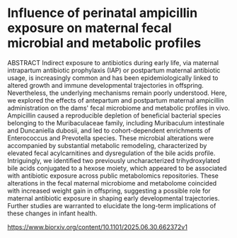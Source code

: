 # Influence of perinatal ampicillin exposure on maternal fecal microbial and metabolic profiles

ABSTRACT
Indirect exposure to antibiotics during early life, via maternal intrapartum antibiotic prophylaxis (IAP) or postpartum maternal antibiotic usage, is increasingly common and has been epidemiologically linked to altered growth and immune developmental trajectories in offspring. Nevertheless, the underlying mechanisms remain poorly understood. Here, we explored the effects of antepartum and postpartum maternal ampicillin administration on the dams' fecal microbiome and metabolic profiles in vivo. Ampicillin caused a reproducible depletion of beneficial bacterial species belonging to the Muribaculaceae family, including Muribaculum intestinale and Duncaniella dubosii, and led to cohort-dependent enrichments of Enterococcus and Prevotella species. These microbial alterations were accompanied by substantial metabolic remodeling, characterized by elevated fecal acylcarnitines and dysregulation of the bile acids profile. Intriguingly, we identified two previously uncharacterized trihydroxylated bile acids conjugated to a hexose moiety, which appeared to be associated with antibiotic exposure across public metabolomics repositories. These alterations in the fecal maternal microbiome and metabolome coincided with increased weight gain in offspring, suggesting a possible role for maternal antibiotic exposure in shaping early developmental trajectories. Further studies are warranted to elucidate the long-term implications of these changes in infant health.

https://www.biorxiv.org/content/10.1101/2025.06.30.662372v1
